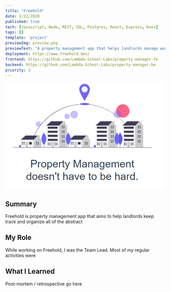```yaml
---
title: "Freehold"
date: 2/22/2020
published: true
tech: [Javascript, Node, REST, SQL, Postgres, React, Express, Knex]
tags: []
template: 'project'
previewImg: preview.png
previewText: "A property management app that helps landlords manage work orders, units, tenants, and documentation all in one easy place. Tenants can submit work orders for technicians, while technicians can post status updates on the workorder. Future WIP features eventually include integrations with accounting software like QuickBooks, and the ability to pay rent through the site."
deployment: https://www.freehold.dev/
frontend: https://github.com/Lambda-School-Labs/property-manager-fe
backend: https://github.com/Lambda-School-Labs/property-manager-be
priority: 3
---
```

![Logo](.\preview.png)

## Summary

Freehold is property management app that aims to help landlords keep track and organize all of the abstract 

## My Role

While working on Freehold, I was the Team Lead. Most of my regular activities were 

## What I Learned

Post-mortem / retrospective go here